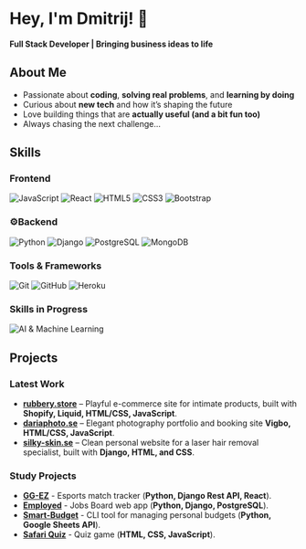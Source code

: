 # Hey, I'm Dmitrij! 👋  

**Full Stack Developer | Bringing business ideas to life**  

## About Me  
- Passionate about **coding**, **solving real problems**, and **learning by doing**  
- Curious about **new tech** and how it’s shaping the future  
- Love building things that are **actually useful (and a bit fun too)**  
- Always chasing the next challenge...

## **Skills**  

### **Frontend**  
![JavaScript](https://img.shields.io/badge/JavaScript%20-%23323330.svg?&style=for-the-badge&logo=JavaScript&logoColor=F7DF1E)
![React](https://img.shields.io/badge/React-20232A?style=for-the-badge&logo=react&logoColor=61DAFB)
![HTML5](https://img.shields.io/badge/HTML5%20-%23E34F26.svg?&style=for-the-badge&logo=HTML5&logoColor=FFFFFF)
![CSS3](https://img.shields.io/badge/CSS3%20-%231572B6.svg?&style=for-the-badge&logo=CSS3&logoColor=FFFFFF)
![Bootstrap](https://img.shields.io/badge/Bootstrap-563D7C?style=for-the-badge&logo=bootstrap&logoColor=white)

### **⚙Backend**  
![Python](https://img.shields.io/badge/Python%20-%23004D7A.svg?&style=for-the-badge&logo=python&logoColor=ffdf76)
![Django](https://img.shields.io/badge/Django-092E20?style=for-the-badge&logo=django&logoColor=white)
![PostgreSQL](https://img.shields.io/badge/PostgreSQL-316192?style=for-the-badge&logo=postgresql&logoColor=white)
![MongoDB](https://img.shields.io/badge/-MongoDB-13aa52?style=for-the-badge&logo=mongodb&logoColor=white)

### **Tools & Frameworks**  
![Git](https://img.shields.io/badge/Git-%23F05033.svg?style=for-the-badge&logo=git&logoColor=white)
![GitHub](https://img.shields.io/badge/GitHub%20-%23181717.svg?&style=for-the-badge&logo=github&logoColor=white)
![Heroku](https://img.shields.io/badge/Heroku-430098?style=for-the-badge&logo=heroku&logoColor=white)

### **Skills in Progress**  
![AI & Machine Learning](https://img.shields.io/badge/AI%20%26%20Machine%20Learning-FF6F00?style=for-the-badge&logo=ai&logoColor=white)

## **Projects**

### **Latest Work**  
- [**rubbery.store**](https://rubbery.store/) – Playful e-commerce site for intimate products, built with **Shopify, Liquid, HTML/CSS, JavaScript**.
- [**dariaphoto.se**](https://dariaphoto.se/) – Elegant photography portfolio and booking site **Vigbo, HTML/CSS, JavaScript**.  
- [**silky-skin.se**](https://silky-skin.se/) – Clean personal website for a laser hair removal specialist, built with **Django, HTML, and CSS**.

### **Study Projects**  
- [**GG-EZ**](https://github.com/lufisz/GG-EZ) - Esports match tracker (**Python, Django Rest API, React**).  
- [**Employed**](https://github.com/lufisz/employed) - Jobs Board web app (**Python, Django, PostgreSQL**).  
- [**Smart-Budget**](https://github.com/lufisz/smart-budget) - CLI tool for managing personal budgets (**Python, Google Sheets API**).  
- [**Safari Quiz**](https://github.com/lufisz/safari-quiz) - Quiz game (**HTML, CSS, JavaScript**).  
